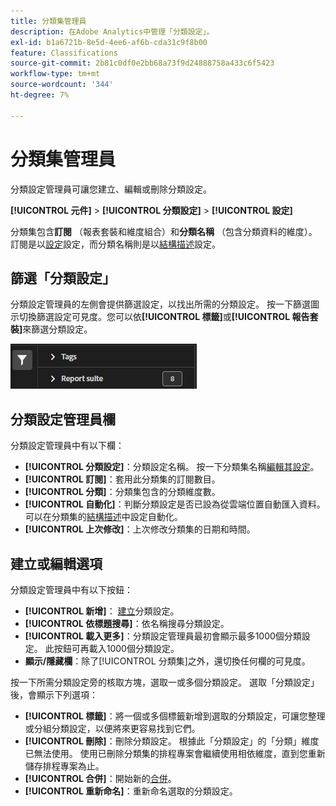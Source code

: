 ```yaml
---
title: 分類集管理員
description: 在Adobe Analytics中管理「分類設定」。
exl-id: b1a6721b-8e5d-4ee6-af6b-cda31c9f8b00
feature: Classifications
source-git-commit: 2b81c0df0e2bb68a73f9d24888758a433c6f5423
workflow-type: tm+mt
source-wordcount: '344'
ht-degree: 7%

---
```


# 分類集管理員

分類設定管理員可讓您建立、編輯或刪除分類設定。

**[!UICONTROL 元件]** > **[!UICONTROL 分類設定]** > **[!UICONTROL 設定]**

分類集包含&#x200B;**訂閱** （報表套裝和維度組合）和&#x200B;**分類名稱** （包含分類資料的維度）。 訂閱是以[設定](settings.md)設定，而分類名稱則是以[結構描述](schema.md)設定。

## 篩選「分類設定」

分類設定管理員的左側會提供篩選設定，以找出所需的分類設定。 按一下篩選圖示切換篩選設定可見度。您可以依&#x200B;**[!UICONTROL 標籤]**&#x200B;或&#x200B;**[!UICONTROL 報告套裝]**&#x200B;來篩選分類設定。

![「分類設定」篩選](../../assets/classification-set-filters.png)

## 分類設定管理員欄

分類設定管理員中有以下欄：

* **[!UICONTROL 分類設定]**：分類設定名稱。 按一下分類集名稱[編輯其設定](settings.md)。
* **[!UICONTROL 訂閱]**：套用此分類集的訂閱數目。
* **[!UICONTROL 分類]**：分類集包含的分類維度數。
* **[!UICONTROL 自動化]**：判斷分類設定是否已設為從雲端位置自動匯入資料。 可以在分類集的[結構描述](schema.md)中設定自動化。
* **[!UICONTROL 上次修改]**：上次修改分類集的日期和時間。

## 建立或編輯選項

分類設定管理員中有以下按鈕：

* **[!UICONTROL 新增]**： [建立](create.md)分類設定。
* **[!UICONTROL 依標題搜尋]**：依名稱搜尋分類設定。
* **[!UICONTROL 載入更多]**：分類設定管理員最初會顯示最多1000個分類設定。 此按鈕可再載入1000個分類設定。
* **顯示/隱藏欄**：除了[!UICONTROL 分類集]之外，還切換任何欄的可見度。

按一下所需分類設定旁的核取方塊，選取一或多個分類設定。 選取「分類設定」後，會顯示下列選項：

* **[!UICONTROL 標籤]**：將一個或多個標籤新增到選取的分類設定，可讓您整理或分組分類設定，以便將來更容易找到它們。
* **[!UICONTROL 刪除]**：刪除分類設定。 根據此「分類設定」的「分類」維度已無法使用。 使用已刪除分類集的排程專案會繼續使用相依維度，直到您重新儲存排程專案為止。
* **[!UICONTROL 合併]**：開始新的[合併](../consolidations/process.md)。
* **[!UICONTROL 重新命名]**：重新命名選取的分類設定。
